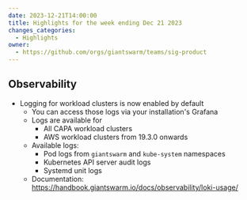 ```yaml
---
date: 2023-12-21T14:00:00
title: Highlights for the week ending Dec 21 2023
changes_categories:
  - Highlights
owner:
  - https://github.com/orgs/giantswarm/teams/sig-product
---
```

## Observability

- Logging for workload clusters is now enabled by default
  - You can access those logs via your installation's Grafana
  - Logs are available for
    - All CAPA workload clusters
    - AWS workload clusters from 19.3.0 onwards
  - Available logs:
    - Pod logs from `giantswarm` and `kube-system` namespaces
    - Kubernetes API server audit logs
    - Systemd unit logs
  - Documentation: https://handbook.giantswarm.io/docs/observability/loki-usage/
